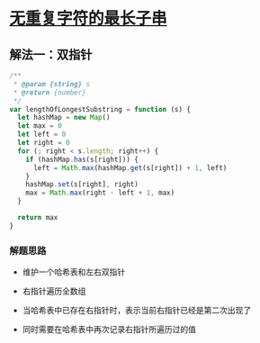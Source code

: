 

# [无重复字符的最长子串](https://leetcode-cn.com/problems/longest-substring-without-repeating-characters/description/)

## 解法一：双指针



```javascript
/**
 * @param {string} s
 * @return {number}
 */
var lengthOfLongestSubstring = function (s) {
  let hashMap = new Map()
  let max = 0
  let left = 0
  let right = 0
  for (; right < s.length; right++) {
    if (hashMap.has(s[right])) {
      left = Math.max(hashMap.get(s[right]) + 1, left)
    }
    hashMap.set(s[right], right)
    max = Math.max(right - left + 1, max)
  }

  return max
}
```



### 解题思路

- 维护一个哈希表和左右双指针

- 右指针遍历全数组
- 当哈希表中已存在右指针时，表示当前右指针已经是第二次出现了
- 同时需要在哈希表中再次记录右指针所遍历过的值

